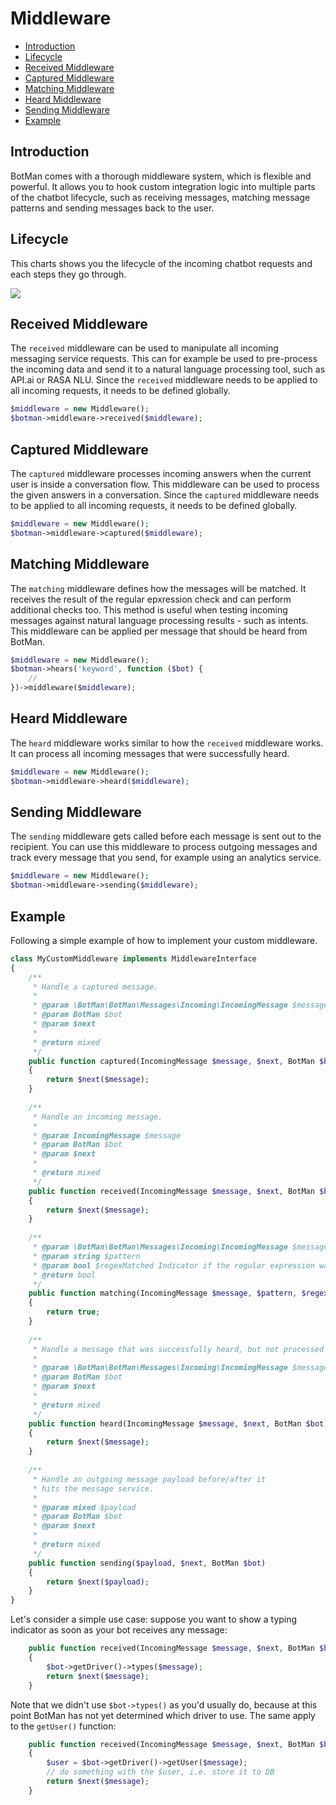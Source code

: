# Middleware

- [Introduction](#introduction)
- [Lifecycle](#lifecycle)
- [Received Middleware](#received-middleware)
- [Captured Middleware](#captured-middleware)
- [Matching Middleware](#matching-middleware)
- [Heard Middleware](#heard-middleware)
- [Sending Middleware](#sending-middleware)
- [Example](#middleware-example)

<a id="introduction"></a>
## Introduction
BotMan comes with a thorough middleware system, which is flexible and powerful. It allows you to hook custom integration logic into multiple parts of the chatbot lifecycle, such as receiving messages, matching message patterns and sending messages back to the user.

<a id="lifecycle"></a>
## Lifecycle

This charts shows you the lifecycle of the incoming chatbot requests and each steps they go through.

<div class="columns">
	<div class="column is-8">
		<img src="/img/middleware/lifecycle.png" />
	</div>
</div>

<a id="received-middleware"></a>
## Received Middleware
The `received` middleware can be used to manipulate all incoming messaging service requests. This can for example be used to pre-process the incoming data and send it to a natural language processing tool, such as API.ai or RASA NLU. Since the `received` middleware needs to be applied to all incoming requests, it needs to be defined globally.

```php
$middleware = new Middleware();
$botman->middleware->received($middleware);
```

<a id="captured-middleware"></a>
## Captured Middleware
The `captured` middleware processes incoming answers when the current user is inside a conversation flow. This middleware can be used to process the given answers in a conversation.
Since the `captured` middleware needs to be applied to all incoming requests, it needs to be defined globally.

```php
$middleware = new Middleware();
$botman->middleware->captured($middleware);
```

<a id="matching-middleware"></a>
## Matching Middleware
The `matching` middleware defines how the messages will be matched. It receives the result of the regular epxression check and can perform additional checks too. This method is useful when testing incoming messages against natural language processing results - such as intents. This middleware can be applied per message that should be heard from BotMan.

```php
$middleware = new Middleware();
$botman->hears('keyword', function ($bot) {
	//
})->middleware($middleware);
```

<a id="heard-middleware"></a>
## Heard Middleware
The `heard` middleware works similar to how the `received` middleware works. It can process all incoming messages that were successfully heard.

```php
$middleware = new Middleware();
$botman->middleware->heard($middleware);
```

<a id="sending-middleware"></a>
## Sending Middleware
The `sending` middleware gets called before each message is sent out to the recipient. You can use this middleware to process outgoing messages and track every message that you send, for example using an analytics service.

```php
$middleware = new Middleware();
$botman->middleware->sending($middleware);
```
<a id="middleware-example"></a>
## Example
Following a simple example of how to implement your custom middleware.

```php
class MyCustomMiddleware implements MiddlewareInterface
{
    /**
     * Handle a captured message.
     *
     * @param \BotMan\BotMan\Messages\Incoming\IncomingMessage $message
     * @param BotMan $bot
     * @param $next
     *
     * @return mixed
     */
    public function captured(IncomingMessage $message, $next, BotMan $bot)
    {
        return $next($message);
    }
    
    /**
     * Handle an incoming message.
     *
     * @param IncomingMessage $message
     * @param BotMan $bot
     * @param $next
     *
     * @return mixed
     */
    public function received(IncomingMessage $message, $next, BotMan $bot)
    {
        return $next($message);
    }
    
    /**
     * @param \BotMan\BotMan\Messages\Incoming\IncomingMessage $message
     * @param string $pattern
     * @param bool $regexMatched Indicator if the regular expression was matched too
     * @return bool
     */
    public function matching(IncomingMessage $message, $pattern, $regexMatched)
    {
        return true;
    }
    
    /**
     * Handle a message that was successfully heard, but not processed yet.
     *
     * @param \BotMan\BotMan\Messages\Incoming\IncomingMessage $message
     * @param BotMan $bot
     * @param $next
     *
     * @return mixed
     */
    public function heard(IncomingMessage $message, $next, BotMan $bot)
    {
        return $next($message);
    }
    
    /**
     * Handle an outgoing message payload before/after it
     * hits the message service.
     *
     * @param mixed $payload
     * @param BotMan $bot
     * @param $next
     *
     * @return mixed
     */
    public function sending($payload, $next, BotMan $bot)
    {
        return $next($payload);
    }
}
```

Let's consider a simple use case: suppose you want to show a typing indicator as soon as your bot receives any message:

```php
    public function received(IncomingMessage $message, $next, BotMan $bot)
    {
    	$bot->getDriver()->types($message);
        return $next($message);
    }
```

Note that we didn't use `$bot->types()` as you'd usually do, because at this point BotMan has not yet determined which driver to use. 
The same apply to the `getUser()` function:

```php
    public function received(IncomingMessage $message, $next, BotMan $bot)
    {
    	$user = $bot->getDriver()->getUser($message);
	    // do something with the $user, i.e. store it to DB
        return $next($message);
    }
```
